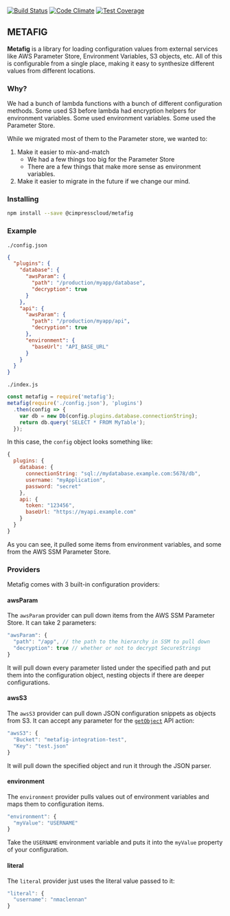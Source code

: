 [![Build Status](https://travis-ci.org/Cimpress-MCP/metafig.svg?branch=master)](https://travis-ci.org/Cimpress-MCP/metafig)
[![Code Climate](https://codeclimate.com/github/Cimpress-MCP/metafig/badges/gpa.svg)](https://codeclimate.com/github/Cimpress-MCP/metafig)
[![Test Coverage](https://codeclimate.com/github/Cimpress-MCP/metafig/badges/coverage.svg)](https://codeclimate.com/github/Cimpress-MCP/metafig/coverage)

## METAFIG

**Metafig** is a library for loading configuration values from external
services like AWS Parameter Store, Environment Variables, S3 objects, etc.
All of this is configurable from a single place, making it easy to synthesize
different values from different locations.

### Why?

We had a bunch of lambda functions with a bunch of different configuration
methods. Some used S3 before lambda had encryption helpers for environment
variables. Some used environment variables. Some used the Parameter Store.

While we migrated most of them to the Parameter store, we wanted to:

1. Make it easier to mix-and-match
    * We had a few things too big for the Parameter Store
    * There are a few things that make more sense as environment variables.
2. Make it easier to migrate in the future if we change our mind.

### Installing

```bash
npm install --save @cimpresscloud/metafig
```

### Example

`./config.json`
```json
{
  "plugins": {
    "database": {
      "awsParam": {
        "path": "/production/myapp/database",
        "decryption": true
      }
    },
    "api": {
      "awsParam": {
        "path": "/production/myapp/api",
        "decryption": true
      },
      "environment": {
        "baseUrl": "API_BASE_URL"
      }  
    }
  }
}
```

`./index.js`
```javascript
const metafig = require('metafig');
metafig(require('./config.json'), 'plugins')
  .then(config => {
    var db = new Db(config.plugins.database.connectionString);
    return db.query('SELECT * FROM MyTable');
  });
```

In this case, the `config` object looks something like:

```javascript
{
  plugins: {
    database: {
      connectionString: "sql://mydatabase.example.com:5678/db",
      username: "myApplication",
      password: "secret"
    },
    api: {
      token: "123456",
      baseUrl: "https://myapi.example.com"
    }
  }
}
```

As you can see, it pulled some items from environment variables, and some from
the AWS SSM Parameter Store.

### Providers

Metafig comes with 3 built-in configuration providers:

#### awsParam

The `awsParam` provider can pull down items from the AWS SSM Parameter Store.
It can take 2 parameters:

```javascript
"awsParam": {
  "path": "/app", // the path to the hierarchy in SSM to pull down
  "decryption": true // whether or not to decrypt SecureStrings
}
```

It will pull down every parameter listed under the specified path and put them
into the configuration object, nesting objects if there are deeper
configurations.

#### awsS3

The `awsS3` provider can pull down JSON configuration snippets as objects from
S3. It can accept any parameter for the [`getObject`](http://docs.aws.amazon.com/AWSJavaScriptSDK/latest/AWS/S3.html#getObject-property) API action:

```javascript
"awsS3": {
  "Bucket": "metafig-integration-test",
  "Key": "test.json"
}
```

It will pull down the specified object and run it through the JSON parser.

#### environment

The `environment` provider pulls values out of environment variables and maps
them to configuration items.

```javascript
"environment": {
  "myValue": "USERNAME"
}
```

Take the `USERNAME` environment variable and puts it into the `myValue` property
of your configuration.

#### literal

The `literal` provider just uses the literal value passed to it:

```javascript
"literal": {
  "username": "nmaclennan"
}
```
